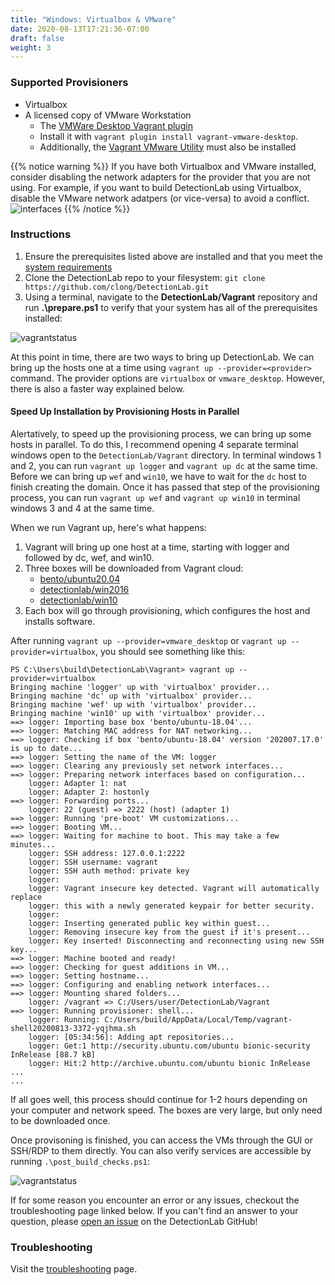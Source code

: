 ```yaml
---
title: "Windows: Virtualbox & VMware"
date: 2020-08-13T17:21:36-07:00
draft: false
weight: 3
---
```


### Supported Provisioners
* Virtualbox
* A licensed copy of VMware Workstation
  * The [VMWare Desktop Vagrant plugin](https://www.vagrantup.com/docs/providers/vmware/installation)
  * Install it with `vagrant plugin install vagrant-vmware-desktop`.
  * Additionally, the [Vagrant VMware Utility](https://www.vagrantup.com/docs/vmware/vagrant-vmware-utility.html) must also be installed

{{% notice warning %}}
If you have both Virtualbox and VMware installed, consider disabling the network adapters for the provider that you are not using. For example, if you want to build DetectionLab using Virtualbox, disable the VMware network adatpers (or vice-versa) to avoid a conflict. ![interfaces](../../images/interfaces.png)
{{% /notice %}}

### Instructions
1. Ensure the prerequisites listed above are installed and that you meet the [system requirements](http://detectionlab.network/introduction/prerequisites/)
2. Clone the DetectionLab repo to your filesystem: `git clone https://github.com/clong/DetectionLab.git`
3. Using a terminal, navigate to the **DetectionLab/Vagrant** repository and run **.\prepare.ps1** to verify that your system has all of the prerequisites installed:

![vagrantstatus](../../images/prepare_win.png)

At this point in time, there are two ways to bring up DetectionLab. We can bring up the hosts one at a time using `vagrant up --provider=<provider>` command. The provider options are `virtualbox` or `vmware_desktop`. However, there is also a faster way explained below.

#### Speed Up Installation by Provisioning Hosts in Parallel
Alertatively, to speed up the provisioning process, we can bring up some hosts in parallel. To do this, I recommend opening 4 separate terminal windows open to the `DetectionLab/Vagrant` directory. In terminal windows 1 and 2, you can run `vagrant up logger` and `vagrant up dc` at the same time. Before we can bring up `wef` and `win10`, we have to wait for the `dc` host to finish creating the domain. Once it has passed that step of the provisioning process, you can run `vagrant up wef` and `vagrant up win10` in terminal windows 3 and 4 at the same time.

When we run Vagrant up, here's what happens:
1. Vagrant will bring up one host at a time, starting with logger and followed by dc, wef, and win10. 
2. Three boxes will be downloaded from Vagrant cloud:
    * [bento/ubuntu20.04](https://app.vagrantup.com/bento/boxes/ubuntu-20.04)
    * [detectionlab/win2016](https://app.vagrantup.com/detectionlab/boxes/win2016)
    * [detectionlab/win10](https://app.vagrantup.com/detectionlab/boxes/win10)
3. Each box will go through provisioning, which configures the host and installs software. 

After running `vagrant up --provider=vmware_desktop` or `vagrant up --provider=virtualbox`, you should see something like this:

```text
PS C:\Users\build\DetectionLab\Vagrant> vagrant up --provider=virtualbox
Bringing machine 'logger' up with 'virtualbox' provider...
Bringing machine 'dc' up with 'virtualbox' provider...
Bringing machine 'wef' up with 'virtualbox' provider...
Bringing machine 'win10' up with 'virtualbox' provider...
==> logger: Importing base box 'bento/ubuntu-18.04'...
==> logger: Matching MAC address for NAT networking...
==> logger: Checking if box 'bento/ubuntu-18.04' version '202007.17.0' is up to date...
==> logger: Setting the name of the VM: logger
==> logger: Clearing any previously set network interfaces...
==> logger: Preparing network interfaces based on configuration...
    logger: Adapter 1: nat
    logger: Adapter 2: hostonly
==> logger: Forwarding ports...
    logger: 22 (guest) => 2222 (host) (adapter 1)
==> logger: Running 'pre-boot' VM customizations...
==> logger: Booting VM...
==> logger: Waiting for machine to boot. This may take a few minutes...
    logger: SSH address: 127.0.0.1:2222
    logger: SSH username: vagrant
    logger: SSH auth method: private key
    logger:
    logger: Vagrant insecure key detected. Vagrant will automatically replace
    logger: this with a newly generated keypair for better security.
    logger:
    logger: Inserting generated public key within guest...
    logger: Removing insecure key from the guest if it's present...
    logger: Key inserted! Disconnecting and reconnecting using new SSH key...
==> logger: Machine booted and ready!
==> logger: Checking for guest additions in VM...
==> logger: Setting hostname...
==> logger: Configuring and enabling network interfaces...
==> logger: Mounting shared folders...
    logger: /vagrant => C:/Users/user/DetectionLab/Vagrant
==> logger: Running provisioner: shell...
    logger: Running: C:/Users/build/AppData/Local/Temp/vagrant-shell20200813-3372-yqjhma.sh
    logger: [05:34:56]: Adding apt repositories...
    logger: Get:1 http://security.ubuntu.com/ubuntu bionic-security InRelease [88.7 kB]
    logger: Hit:2 http://archive.ubuntu.com/ubuntu bionic InRelease
...
...
```

If all goes well, this process should continue for 1-2 hours depending on your computer and network speed. The boxes are very large, but only need to be downloaded once. 

Once provisoning is finished, you can access the VMs through the GUI or SSH/RDP to them directly. You can also verify services are accessible by running `.\post_build_checks.ps1`:

![vagrantstatus](../../images/post_build_win.png?width=600)


If for some reason you encounter an error or any issues, checkout the troubleshooting page linked below. If you can't find an answer to your question, please [open an issue](https://github.com/clong/DetectionLab/issues) on the DetectionLab GitHub!

### Troubleshooting
Visit the [troubleshooting](../troubleshooting/) page.